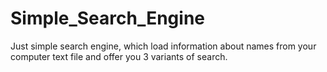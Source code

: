 # Simple_Search_Engine
Just simple search engine, which load information about names from your computer text file and offer you 3 variants of search.
